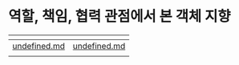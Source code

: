 # 역할, 책임, 협력 관점에서 본 객체 지향

<table data-view="cards"><thead><tr><th data-type="content-ref"></th><th data-hidden data-card-target data-type="content-ref"></th></tr></thead><tbody><tr><td><a href="undefined.md">undefined.md</a></td><td><a href="undefined.md">undefined.md</a></td></tr><tr><td></td><td></td></tr></tbody></table>

